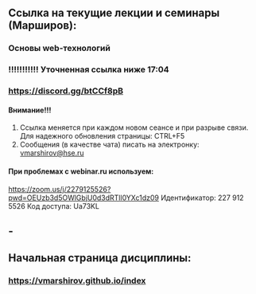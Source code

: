 
## Ссылка на текущие лекции и семинары (Марширов): 
### Основы web-технологий

### !!!!!!!!!!! Уточненная ссылка ниже 17:04
### https://discord.gg/btCCf8pB


#### Внимание!!! 
 1. Ссылка меняется при каждом новом сеансе и при разрыве связи. Для надежного обновления страницы: CTRL+F5
 2. Сообщения (в качестве чата) писать на электронку: vmarshirov@hse.ru

####  При проблемах с  webinar.ru используем:
https://zoom.us/j/2279125526?pwd=OEUzb3d5OWlGbjU0d3dRTll0YXc1dz09
Идентификатор: 227 912 5526 Код доступа: Ua73KL


## -
## Начальная страница дисциплины:
### https://vmarshirov.github.io/index

